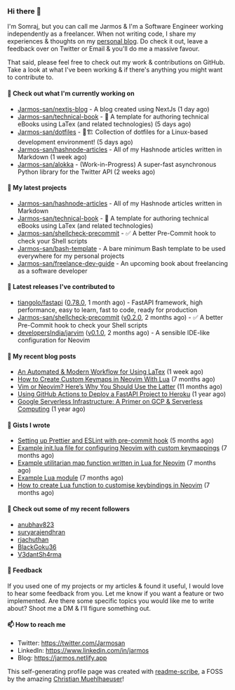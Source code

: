 ### Hi there 👋

I'm Somraj, but you can call me Jarmos & I'm a Software Engineer working independently as a freelancer. When not writing code, I share my experiences & thoughts on my [personal blog](https://jarmos.netlify.app). Do check it out, leave a feedback over on Twitter or Email & you'll do me a massive favour.

That said, please feel free to check out my work & contributions on GitHub. Take a look at what I've been working & if there's anything you might want to contribute to.

#### 👷 Check out what I'm currently working on

- [Jarmos-san/nextjs-blog](https://github.com/Jarmos-san/nextjs-blog) - A blog created using NextJs (1 day ago)
- [Jarmos-san/technical-book](https://github.com/Jarmos-san/technical-book) - 📗 A template for authoring technical eBooks using LaTex (and related technologies) (5 days ago)
- [Jarmos-san/dotfiles](https://github.com/Jarmos-san/dotfiles) - 👷🏗️ Collection of dotfiles for a Linux-based development environment! (5 days ago)
- [Jarmos-san/hashnode-articles](https://github.com/Jarmos-san/hashnode-articles) - All of my Hashnode articles written in Markdown (1 week ago)
- [Jarmos-san/alokka](https://github.com/Jarmos-san/alokka) - (Work-in-Progress) A super-fast asynchronous Python library for the Twitter API (2 weeks ago)

#### 🌱 My latest projects

- [Jarmos-san/hashnode-articles](https://github.com/Jarmos-san/hashnode-articles) - All of my Hashnode articles written in Markdown
- [Jarmos-san/technical-book](https://github.com/Jarmos-san/technical-book) - 📗 A template for authoring technical eBooks using LaTex (and related technologies)
- [Jarmos-san/shellcheck-precommit](https://github.com/Jarmos-san/shellcheck-precommit) - ✅ A better Pre-Commit hook to check your Shell scripts
- [Jarmos-san/bash-template](https://github.com/Jarmos-san/bash-template) - A bare minimum Bash template to be used everywhere for my personal projects
- [Jarmos-san/freelance-dev-guide](https://github.com/Jarmos-san/freelance-dev-guide) - An upcoming book about freelancing as a software developer

#### 🔭 Latest releases I've contributed to

- [tiangolo/fastapi](https://github.com/tiangolo/fastapi) ([0.78.0](https://github.com/tiangolo/fastapi/releases/tag/0.78.0), 1 month ago) - FastAPI framework, high performance, easy to learn, fast to code, ready for production
- [Jarmos-san/shellcheck-precommit](https://github.com/Jarmos-san/shellcheck-precommit) ([v0.2.0](https://github.com/Jarmos-san/shellcheck-precommit/releases/tag/v0.2.0), 2 months ago) - ✅ A better Pre-Commit hook to check your Shell scripts
- [developersIndia/jarvim](https://github.com/developersIndia/jarvim) ([v0.1.0](https://github.com/developersIndia/jarvim/releases/tag/v0.1.0), 2 months ago) - A sensible IDE-like configuration for Neovim

#### 📜 My recent blog posts

- [An Automated &amp; Modern Workflow for Using LaTex](https://jarmosan.hashnode.dev/an-automated-and-modern-latex-workflow) (1 week ago)
- [How to Create Custom Keymaps in Neovim With Lua](https://jarmosan.hashnode.dev/create-custom-keymaps-in-neovim-with-lua-d1167de0f2c2) (7 months ago)
- [Vim or Neovim? Here’s Why You Should Use the Latter](https://jarmosan.hashnode.dev/vim-vs-neovim-26b856694566) (11 months ago)
- [Using GitHub Actions to Deploy a FastAPI Project to Heroku](https://jarmosan.hashnode.dev/using-github-actions-to-deploy-a-fastapi-project-to-heroku-8ae3f9046178) (1 year ago)
- [Google Serverless Infrastructure: A Primer on GCP &amp; Serverless Computing](https://jarmosan.hashnode.dev/google-serverless-infrastructure-ccfb2977482) (1 year ago)

#### 📓 Gists I wrote

- [Setting up Prettier and ESLint with pre-commit hook](https://gist.github.com/ff499b57c9864c39ecd8c13d834c38c0) (5 months ago)
- [Example init.lua file for configuring Neovim with custom keymappings](https://gist.github.com/e45d83515724e8aff1cce4ed846b8d95) (7 months ago)
- [Example utilitarian map function written in Lua for Neovim](https://gist.github.com/c8bf40de6721b4a199799234be2c9f75) (7 months ago)
- [Example Lua module](https://gist.github.com/5e5614f609396ddba7a20c9c2ac29041) (7 months ago)
- [How to create Lua function to customise keybindings in Neovim](https://gist.github.com/d46605cd3a795513526448f36e0db18e) (7 months ago)

#### 👯 Check out some of my recent followers

- [anubhav823](https://github.com/anubhav823)
- [suryarajendhran](https://github.com/suryarajendhran)
- [rjachuthan](https://github.com/rjachuthan)
- [BlackGoku36](https://github.com/BlackGoku36)
- [V3dantSh4rma](https://github.com/V3dantSh4rma)

#### 💬 Feedback

If you used one of my projects or my articles & found it useful, I would love to hear some feedback from you. Let me know if you want a feature or two implemented. Are there some specific topics you would like me to write about? Shoot me a DM & I'll figure something out.

#### 📫 How to reach me

- Twitter: https://twitter.com/Jarmosan
- LinkedIn: https://www.linkedin.com/in/jarmos
- Blog: https://jarmos.netlify.app

This self-generating profile page was created with [readme-scribe](https://github.com/muesli/readme-scribe), a FOSS by the amazing [Christian Muehlhaeuser](https://github.com/muesli)!
